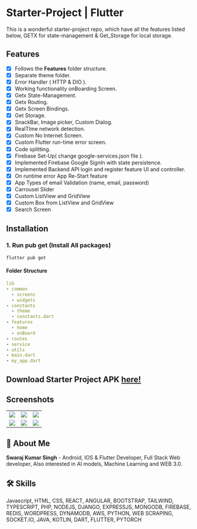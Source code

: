 # Starter-Project | Flutter
This is a wonderful starter-project repo, which have all the features listed below, GETX for state-management & Get_Storage for local storage. 

## Features
- [x] Follows the **Features** folder structure.
- [x] Separate theme folder.
- [x] Error Handler ( HTTP & DIO ).
- [x] Working functionality onBoarding Screen.
- [x] Getx State-Management.
- [x] Getx Routing.
- [x] Getx Screen Bindings.
- [x] Get Storage.
- [x] SnackBar, Image picker, Custom Dialog.
- [x] RealTIme network detection.
- [x] Custom No Internet Screen.
- [x] Custom Flutter run-time error screen.
- [x] Code splitting.
- [x] Firebase Set-Up( change google-services.json file ).
- [x] Implemented Firebase Google SignIn with state persistence.
- [x] Implemented Backend API login and register feature UI and controller.
- [x] On runtime error App Re-Start feature
- [x] App Types of email Validation (name, email, password)
- [x] Carrousel Slider
- [x] Custom ListView and GridView
- [x] Custom Box from ListView and GridView
- [x] Search Screen

## Installation

### 1. Run pub get (Install All packages)

```
flutter pub get
```

#### Folder Structure

```yaml
lib
- common
  - screens
  - widgets
- constants
  - theme
  - constants.dart
- features
  - home
  - onBoard
- routes
- service
- utils
- main.dart
- my_app.dart
```


## **Download Starter Project APK [here!](https://drive.google.com/file/d/1Gm_x9DeBz6JUejkAAIk6D2xfitXjYuOU/view?usp=sharing)**

## Screenshots

|  |  |  |
| :---:  | :---:  | :---:  |
| ![](https://res.cloudinary.com/swaraj-cloud/image/upload/v1663771660/github%20images/sahnpmr56y2kshjugnfn.jpg) | ![](https://res.cloudinary.com/swaraj-cloud/image/upload/v1663771660/github%20images/xnro9ownte0f7s8p5e8a.jpg) | ![](https://res.cloudinary.com/swaraj-cloud/image/upload/v1663771659/github%20images/wuwwp2kqk9wjshkopepp.jpg) 
| ![](https://res.cloudinary.com/swaraj-cloud/image/upload/v1663771659/github%20images/ilel8ixqeuaxnbuyjfp1.jpg) | ![](https://res.cloudinary.com/swaraj-cloud/image/upload/v1663771659/github%20images/govpyu70mtvvlro9n6jj.jpg) | ![](https://res.cloudinary.com/swaraj-cloud/image/upload/v1663771659/github%20images/krxzcejj6wg5y7juh4yg.jpg) 


## 🚀 About Me

**Swaraj Kumar Singh** - Android, IOS & Flutter Developer, Full Stack Web developer, Also interested in AI models, Machine Learning and WEB 3.0.


## 🛠 Skills
Javascript, HTML, CSS, REACT, ANGULAR, BOOTSTRAP, TAILWIND, TYPESCRIPT, PHP, NODEJS, DJANGO, EXPRESSJS, MONGODB, FIREBASE, REDIS, WORDPRESS, DYNAMODB, AWS, PYTHON, WEB SCRAPING, SOCKET.IO, JAVA, KOTLIN, DART, FLUTTER, PYTORCH